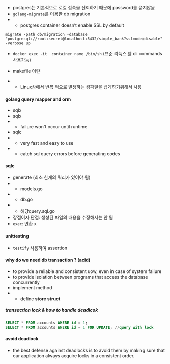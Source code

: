 - postgres는 기본적으로 로컬 접속을 신뢰하기 때문에 password를 묻지않음
- `golang-migrate`를 이용한 db migration
- - postgres container doesn’t enable SSL by default
```shell
migrate -path db/migration -database "postgresql://root:secret@localhost:5432/simple_bank?sslmode=disable" -verbose up 
```
- `docker exec -it  container_name /bin/sh` (표준 리눅스 쉘 cli commands 사용가능)

- makefile 이란
- - Linux상에서 반복 적으로 발생하는 컴파일을 쉽게하기위해서 사용 


#### golang query mapper and orm
- sqlx 
- sqlx
- - failure won't occur until runtime
- sqlc
- - very fast and easy to use
- - catch sql query errors before generating codes 

#### sqlc
- generate (최소 한개의 쿼리가 있어야 됨)
- -  models.go 
- -  db.go 
- - 해당query.sql.go 
- 장점이자 단점: 생성된 파일의 내용을 수정해서는 안 됨
- `exec`: 반환 x 

#### unittesting 
- `testify` 사용하여 assertion 


#### why do we need db transaction ? (acid)
- to provide a reliable and consistent uow, even in case of system failure 
- to provide isolation between programs that access the database concurrently
- implement method 
- - define **store struct**


##### transaction lock & how to handle deadlcok
```sql
SELECT * FROM accounts WHERE id = 1;
SELECT * FROM accounts WHERE id = 1 FOR UPDATE; //query with lock

```

#### avoid deadlock
- the best defense against deadlocks is to avoid them by making sure that
 our application always acquire locks in a consistent order.
